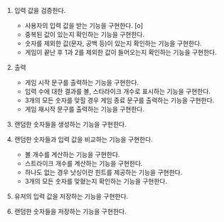 1. 입력 값을 검증한다.
    - 사용자의 입력 값을 받는 기능을 구현한다. [o]
    - 중복된 값이 있는지 확인하는 기능을 구현한다.
    - 숫자를 제외한 값(문자, 공백 등)이 있는지 확인하는 기능을 구현한다.
    - 게임이 끝난 후 1과 2를 제외한 값이 들어오는지 확인하는 기능을 구현한다.

2. 출력
    - 게임 시작 문구를 출력하는 기능을 구현한다.
    - 입력 수에 대한 결과를 볼, 스타라이크 개수로 표시하는 기능을 구현한다.
    - 3개의 모든 숫자를 맞힐 경우 게임 종료 문구를 출력하는 기능을 구현한다.
    - 게임 재시작 문구를 출력하는 기능을 구현한다.

3. 랜덤한 숫자들을 생성하는 기능을 구현한다.

4. 랜덤한 숫자들과 입력 값을 비교하는 기능을 구현한다.
    - 볼 개수를 계산하는 기능을 구현한다.
    - 스트라이크 개수를 계산하는 기능을 구현한다.
    - 하나도 없는 경우 낫싱이란 힌트를 제공하는 기능을 구현한다.
    - 3개의 모든 숫자를 맞혔는지 확인하는 기능을 구현한다.

5. 유저의 입력 값을 저장하는 기능을 구현한다.
6. 랜덤한 숫자들을 저장하는 기능을 구현한다.
